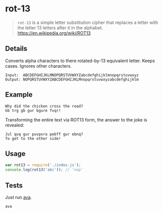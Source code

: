 # rot-13

> `rot-13` is a simple letter substitution cipher that replaces a letter with the letter 13 letters after it in the alphabet.
> https://en.wikipedia.org/wiki/ROT13

## Details
Converts alpha characters to there rotated-by-13 equivalent letter. Keeps cases. Ignores other characters.

```
Input:  ABCDEFGHIJKLMNOPQRSTUVWXYZabcdefghijklmnopqrstuvwxyz
Output: NOPQRSTUVWXYZABCDEFGHIJKLMnopqrstuvwxyzabcdefghijklm
```

## Example

```
Why did the chicken cross the road?
Gb trg gb gur bgure fvqr!
```

Transforming the entire text via ROT13 form, the answer to the joke is revealed:

```
Jul qvq gur puvpxra pebff gur ebnq?
To get to the other side!
```

## Usage

```js
var rot13 = require('./index.js');
console.log(rot13('abc')); // 'nop'
```

## Tests
Just run [ava](https://github.com/avajs/ava).

```sh
ava
```
